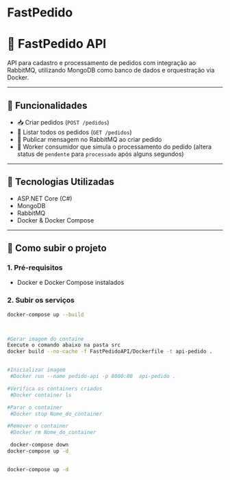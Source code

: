 # FastPedido
# 🛒 FastPedido API

API para cadastro e processamento de pedidos com integração ao RabbitMQ, utilizando MongoDB como banco de dados e orquestração via Docker.

---

## 📌 Funcionalidades

- 📥 Criar pedidos (`POST /pedidos`)
- 📄 Listar todos os pedidos (`GET /pedidos`)
- 📨 Publicar mensagem no RabbitMQ ao criar pedido
- 🔄 Worker consumidor que simula o processamento do pedido (altera status de `pendente` para `processado` após alguns segundos)

---

## 🧱 Tecnologias Utilizadas

- ASP.NET Core (C#)
- MongoDB
- RabbitMQ
- Docker & Docker Compose

---

## 🐳 Como subir o projeto

### 1. Pré-requisitos

- Docker e Docker Compose instalados

### 2. Subir os serviços

```bash ou cmd na pasta src
docker-compose up --build



#Gerar imagem do containe
Execute o comando abaixo na pasta src
docker build --no-cache -f FastPedidoAPI/Dockerfile -t api-pedido .


#Inicializar imagem 
 #Docker run --name pedido-api -p 8000:80  api-pedido .

#Verifica os containers criados
 #Docker container ls   

#Parar o container
 #Docker stop Nome_do_container

#Remover o container
 #Docker rm Nome_do_container

 docker-compose down
docker-compose up -d


docker-compose up -d